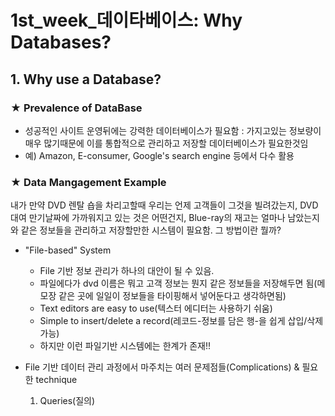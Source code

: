 # 1st_week_데이타베이스: Why Databases?

## 1. Why use a Database?
### ★ Prevalence of DataBase
- 성공적인 사이트 운영뒤에는 강력한 데이터베이스가 필요함 : 가지고있는 정보량이 매우 많기때문에 이를 통합적으로 관리하고 저장할 데이터베이스가 필요한것임
- 예) Amazon, E-consumer, Google's search engine 등에서 다수 활용

### ★ Data Mangagement Example
내가 만약 DVD 렌탈 숍을 차리고할때 우리는 언제 고객들이 그것을 빌려갔는지, DVD 대여 만기날짜에 가까워지고 있는 것은 어떤건지, Blue-ray의 재고는 얼마나 남았는지와 같은 정보들을 관리하고 저장할만한 시스템이 필요함. 그 방법이란 뭘까?

- "File-based" System
  + File 기반 정보 관리가 하나의 대안이 될 수 있음.
  + 파일에다가 dvd 이름은 뭐고 고객 정보는 뭔지 같은 정보들을 저장해두면 됨(메모장 같은 곳에 일일이 정보들을 타이핑해서 넣어둔다고 생각하면됨)
  + Text editors are easy to use(텍스터 에디터는 사용하기 쉬움)
  + Simple to insert/delete a record(레코드-정보를 담은 행-을 쉽게 삽입/삭제 가능)
  + 하지만 이런 파일기반 시스템에는 한계가 존재!!

- File 기반 데이터 관리 과정에서 마주치는 여러 문제점들(Complications) & 필요한 technique  
  1. Queries(질의)
